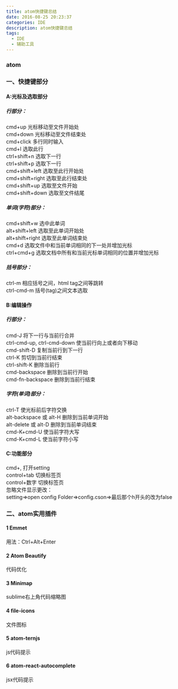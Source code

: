 ```yaml
---
title: atom快捷键总结
date: 2016-08-25 20:23:37
categories: IDE
description: atom快捷键总结
tags:
  - IDE
  - 辅助工具
---
```

### atom   

### 一、快捷键部分   

#### A:光标及选取部分   

##### 行部分：   
 cmd+up          光标移动至文件开始处   
 cmd+down        光标移动至文件结束处   
 cmd+click       多行同时输入   
 cmd+l           选取此行   
 ctrl+shift+n    选取下一行   
 ctrl+shift+p    选取下一行   
 cmd+shift+left  选取至此行开始处   
 cmd+shift+right 选取至此行结束处   
 cmd+shift+up    选取至文件开始   
 cmd+shift+down  选取至文件结尾   

##### 单词(字符)部分：   
 cmd+shift+w     选中此单词   
 alt+shift+left  选取至此单词开始处   
 alt+shift+right 选取至此单词结束处   
 cmd+d           选取文件中和当前单词相同的下一处并增加光标   
 ctrl+cmd+g      选取文档中所有和当前光标单词相同的位置并增加光标   

##### 括号部分：
 ctrl-m 相应括号之间，html tag之间等跳转   
 ctrl-cmd-m 括号(tag)之间文本选取   


#### B:编辑操作   

##### 行部分：   
cmd-J 将下一行与当前行合并   
ctrl-cmd-up, ctrl-cmd-down 使当前行向上或者向下移动   
cmd-shift-D 复制当前行到下一行   
ctrl-K 剪切到当前行结束   
ctrl-shift-K 删除当前行   
cmd-backspace 删除到当前行开始   
cmd-fn-backspace 删除到当前行结束   

##### 字符(单词)部分：   
 ctrl-T 使光标前后字符交换   
 alt-backspace 或 alt-H 删除到当前单词开始   
 alt-delete 或 alt-D 删除到当前单词结束   
 cmd-K+cmd-U 使当前字符大写   
 cmd-K+cmd-L 使当前字符小写   


#### C:功能部分   

 cmd+,      打开setting   
 control+tab 切换标签页   
 control+数字 切换标签页   
 忽略文件显示更改：   
 setting=>open config Folder=>config.cson=>最后那个h开头的改为false   


### 二、atom实用插件   

#### 1 Emmet   
 用法：Ctrl+Alt+Enter   

#### 2 Atom Beautify   
  代码优化   
#### 3 Minimap   
  sublime右上角代码缩略图   
#### 4 file-icons   
  文件图标   

#### 5 atom-ternjs     
  js代码提示   

#### 6 atom-react-autocomplete   
  jsx代码提示   
